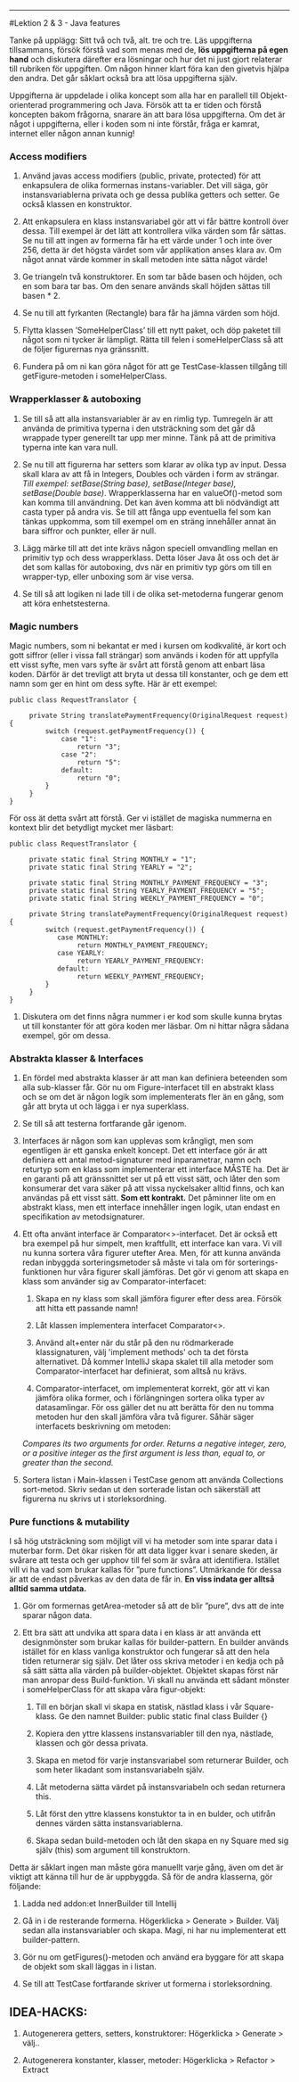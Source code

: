 ----
#Lektion 2 & 3 - Java features

Tanke på upplägg: Sitt två och två, alt. tre och tre. Läs uppgifterna tillsammans, försök förstå vad som menas med de, **lös uppgifterna på egen hand** och diskutera därefter era lösningar och hur det ni just gjort relaterar till rubriken för uppgiften. Om någon hinner klart föra kan den givetvis hjälpa den andra. Det går såklart också bra att lösa uppgifterna själv.

Uppgifterna är uppdelade i olika koncept som alla har en parallell till Objekt-orienterad programmering och Java. Försök att ta er tiden och förstå koncepten bakom frågorna, snarare än att bara lösa uppgifterna. Om det är något i uppgifterna, eller i koden som ni inte förstår, fråga er kamrat, internet eller någon annan kunnig!

### Access modifiers
1. Använd javas access modifiers (public, private, protected) för att enkapsulera de olika formernas instans-variabler. Det vill säga, gör instansvariablerna privata och ge dessa publika getters och setter. Ge också klassen en konstruktor.

2. Att enkapsulera en klass instansvariabel gör att vi får bättre kontroll över dessa. Till exempel är det lätt att kontrollera vilka värden som får sättas. Se nu till att ingen av formerna får ha ett värde under 1 och inte över 256, detta är det högsta värdet som vår applikation anses klara av. Om något annat värde kommer in skall metoden inte sätta något värde!

3. Ge triangeln två konstruktorer. En som tar både basen och höjden, och en som bara tar bas. Om den senare används skall höjden sättas till basen * 2.

4. Se nu till att fyrkanten (Rectangle) bara får ha jämna värden som höjd.

5. Flytta klassen ’SomeHelperClass’ till ett nytt paket, och döp paketet till något som ni tycker är lämpligt. Rätta till felen i someHelperClass så att de följer figurernas nya gränssnitt.

6. Fundera på om ni kan göra något för att ge TestCase-klassen tillgång till getFigure-metoden i someHelperClass.

### Wrapperklasser & autoboxing
1. Se till så att alla instansvariabler är av en rimlig typ. Tumregeln är att använda de primitiva typerna i den utsträckning som det går då wrappade typer generellt tar upp mer minne. Tänk på att de primitiva typerna inte kan vara null.

2. Se nu till att figurerna har setters som klarar av olika typ av input. Dessa skall klara av att få in Integers, Doubles och värden i form av strängar. _Till exempel: setBase(String base), setBase(Integer base), setBase(Double base)_. Wrapperklasserna har en valueOf()-metod som kan komma till användning. Det kan även komma att bli nödvändigt att casta typer på andra vis. Se till att fånga upp eventuella fel som kan tänkas uppkomma, som till exempel om en sträng innehåller annat än bara siffror och punkter, eller är null.

3. Lägg märke till att det inte krävs någon speciell omvandling mellan en primitiv typ och dess wrapperklass. Detta löser Java åt oss och det är det som kallas för autoboxing, dvs när en primitiv typ görs om till en wrapper-typ, eller unboxing som är vise versa.

4. Se till så att logiken ni lade till i de olika set-metoderna fungerar genom att köra enhetstesterna.

### Magic numbers
Magic numbers, som ni bekantat er med i kursen om kodkvalité, är kort och gott siffror (eller i vissa fall strängar) som används i koden för att uppfylla ett visst syfte, men vars syfte är svårt att förstå genom att enbart läsa koden. Därför är det trevligt att bryta ut dessa till konstanter, och ge dem ett namn som ger en hint om dess syfte. Här är ett exempel:

    public class RequestTranslator {  
            
         private String translatePaymentFrequency(OriginalRequest request) {
             switch (request.getPaymentFrequency()) {
                 case "1":
                     return "3";
                 case "2":
                     return "5":
                 default:
                     return "0";
             }
         }
    }

För oss ät detta svårt att förstå. Ger vi istället de magiska nummerna en kontext blir det betydligt mycket mer läsbart:

    public class RequestTranslator {        
              
         private static final String MONTHLY = "1";
         private static final String YEARLY = "2";
          
         private static final String MONTHLY_PAYMENT_FREQUENCY = "3";
         private static final String YEARLY_PAYMENT_FREQUENCY = "5";
         private static final String WEEKLY_PAYMENT_FREQUENCY = "0";
     
         private String translatePaymentFrequency(OriginalRequest request) {
             switch (request.getPaymentFrequency()) {
                case MONTHLY:
                     return MONTHLY_PAYMENT_FREQUENCY;
                case YEARLY:
                     return YEARLY_PAYMENT_FREQUENCY:
                default:
                     return WEEKLY_PAYMENT_FREQUENCY;
             }
         }
    }

1. Diskutera om det finns några nummer i er kod som skulle kunna brytas ut till konstanter för att göra koden mer läsbar. Om ni hittar några sådana exempel, gör om dessa.

### Abstrakta klasser & Interfaces
1.	En fördel med abstrakta klasser är att man kan definiera beteenden som alla sub-klasser får. Gör nu om Figure-interfacet till en abstrakt klass och se om det är någon logik som implementerats fler än en gång, som går att bryta ut och lägga i er nya superklass.

2. Se till så att testerna fortfarande går igenom.

3. Interfaces är någon som kan upplevas som krångligt, men som egentligen är ett ganska enkelt koncept. Det ett interface gör är att definiera ett antal metod-signaturer med inparametrar, namn och returtyp som en klass som implementerar ett interface MÅSTE ha. Det är en garanti på att gränssnittet ser ut på ett visst sätt, och låter den som konsumerar det vara säker på att vissa nyckelsaker alltid finns, och kan användas på ett visst sätt. **Som ett kontrakt.** Det påminner lite om en abstrakt klass, men ett interface innehåller ingen logik, utan endast en specifikation av metodsignaturer.

4. Ett ofta använt interface är Comparator<>-interfacet. Det är också ett bra exempel på hur simpelt, men kraftfullt, ett interface kan vara. Vi vill nu kunna sortera våra figurer utefter Area. Men, för att kunna använda redan inbyggda sorteringsmetoder så måste vi tala om för sorterings-funktionen hur våra figurer skall jämföras. Det gör vi genom att skapa en klass som använder sig av Comparator-interfacet:
   
    1. Skapa en ny klass som skall jämföra figurer efter dess area. Försök att hitta ett passande namn!
   
    2. Låt klassen implementera interfacet Comparator<>.
   
    3. Använd alt+enter när du står på den nu rödmarkerade klassignaturen, välj 'implement methods' och ta det första alternativet. Då kommer IntelliJ skapa skalet till alla metoder som Comparator-interfacet har definierat, som alltså nu krävs.
   
    4. Comparator-interfacet, om implementerat korrekt, gör att vi kan jämföra olika former, och i förlängningen sortera olika typer av datasamlingar. För oss gäller det nu att berätta för den nu tomma metoden hur den skall jämföra våra två figurer. Såhär säger interfacets beskrivning om metoden:
    
    _Compares its two arguments for order. Returns a negative integer, zero, or a positive integer as the first argument is less than, equal to, or greater than the second._
   
 5. Sortera listan i Main-klassen i TestCase genom att använda Collections sort-metod. Skriv sedan ut den sorterade listan och säkerställ att figurerna nu skrivs ut i storleksordning.


### Pure functions & mutability
I så hög utsträckning som möjligt vill vi ha metoder som inte sparar data i muterbar form. Det ökar risken för att data ligger kvar i senare skeden, är svårare att testa och ger upphov till fel som är svåra att identifiera. Istället vill vi ha vad som brukar kallas för ”pure functions”. Utmärkande för dessa är att de endast påverkas av den data de får in. **En viss indata ger alltså alltid samma utdata.**

1. Gör om formernas getArea-metoder så att de blir ”pure”, dvs att de inte sparar någon data.

2. Ett bra sätt att undvika att spara data i en klass är att använda ett designmönster som brukar kallas för builder-pattern. En builder används istället för en klass vanliga konstruktor och fungerar så att den hela tiden returnerar sig själv. Det låter oss skriva metoder i en kedja och på så sätt sätta alla värden på builder-objektet. Objektet skapas först när man anropar dess Build-funktion.
Vi skall nu använda ett sådant mönster i someHelperClass för att skapa våra figur-objekt:
    1.	Till en början skall vi skapa en statisk, nästlad klass i vår Square-klass. Ge den namnet Builder:
    public static final class Builder {}
    
    2.	Kopiera den yttre klassens instansvariabler till den nya, nästlade, klassen och gör dessa privata.
    
    3.	Skapa en metod för varje instansvariabel som returnerar Builder, och som heter likadant som instansvariabeln själv.
    
    4.	Låt metoderna sätta värdet på instansvariabeln och sedan returnera this.
    
    5.	Låt först den yttre klassens konstuktor ta in en bulder, och utifrån dennes värden sätta instansvariablerna.
    
    6.	Skapa sedan build-metoden och låt den skapa en ny Square med sig själv (this) som argument till konstruktorn.

Detta är såklart ingen man måste göra manuellt varje gång, även om det är viktigt att känna till hur de är uppbyggda. Så för de andra klasserna, gör följande:
1. Ladda ned addon:et InnerBuilder till Intellij

2. Gå in i de resterande formerna. Högerklicka > Generate > Builder. Välj sedan alla instansvariabler och skapa. Magi, ni har nu implementerat ett builder-pattern.

3. Gör nu om getFigures()-metoden och använd era byggare för att skapa de objekt som skall läggas in i listan.

4. Se till att TestCase fortfarande skriver ut formerna i storleksordning.

## IDEA-HACKS:
1. Autogenerera getters, setters, konstruktorer:
    Högerklicka > Generate > välj..
    
2. Autogenerera konstanter, klasser, metoder:
    Högerklicka > Refactor > Extract
